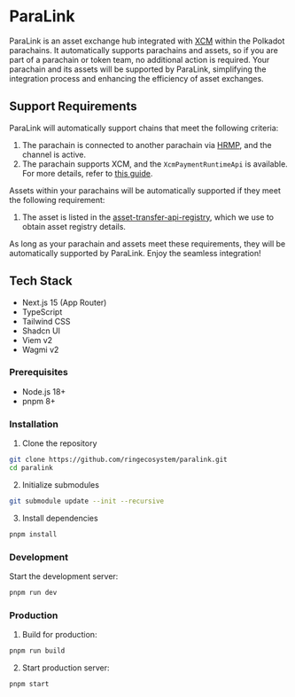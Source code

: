 # ParaLink

ParaLink is an asset exchange hub integrated with [XCM](https://wiki.polkadot.network/docs/learn/xcm/overview-summary) within the Polkadot parachains. It automatically supports parachains and assets, so if you are part of a parachain or token team, no additional action is required. Your parachain and its assets will be supported by ParaLink, simplifying the integration process and enhancing the efficiency of asset exchanges.

## Support Requirements

ParaLink will automatically support chains that meet the following criteria:

1. The parachain is connected to another parachain via [HRMP](https://wiki.polkadot.network/docs/build-hrmp-channels), and the channel is active.
2. The parachain supports XCM, and the `XcmPaymentRuntimeApi` is available. For more details, refer to [this guide](https://github.com/paritytech/polkadot-sdk/pull/3607).

Assets within your parachains will be automatically supported if they meet the following requirement:

1. The asset is listed in the [asset-transfer-api-registry](https://github.com/paritytech/asset-transfer-api-registry), which we use to obtain asset registry details.

As long as your parachain and assets meet these requirements, they will be automatically supported by ParaLink. Enjoy the seamless integration!


## Tech Stack

- Next.js 15 (App Router)
- TypeScript
- Tailwind CSS
- Shadcn UI
- Viem v2
- Wagmi v2

### Prerequisites

- Node.js 18+
- pnpm 8+

### Installation

1. Clone the repository

```bash
git clone https://github.com/ringecosystem/paralink.git
cd paralink
```

2. Initialize submodules

```bash
git submodule update --init --recursive
```

3. Install dependencies

```bash
pnpm install
```

### Development

Start the development server:

```bash
pnpm run dev
```

### Production

1. Build for production:

```bash
pnpm run build
```

2. Start production server:

```bash
pnpm start
```
